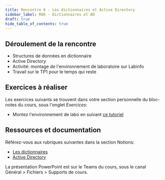 ```yaml
---
title: Rencontre 6 - Les dictionnaires et Active Directory
sidebar_label: R06 - Dictionnaires et AD
draft: true
hide_table_of_contents: true
---
```


## Déroulement de la rencontre

- Structures de données en dictionnaire
- Active Directory
- Activité: montage de l'environnement de laboratoire sur Labinfo
- Travail sur le TP1 pour le temps qui reste

## Exercices à réaliser

Les exercices suivants se trouvent dans votre section personnelle du bloc-notes du cours, sous l'onglet *Exercices*:

- Montez l'environnement de labo en suivant [ce tutoriel](/notions/adds/tutoriel)


## Ressources et documentation

Référez-vous aux rubriques suivantes dans la section Notions:
- [Les dictionnaires](/notions/powershell/dictionnaires)
- [Active Directory](/notions/adds)

La présentation PowerPoint est sur le Teams du cours, sous le canal Général > Fichiers > Supports de cours.




